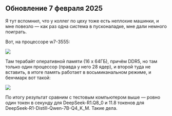 ## Обновление 7 февраля 2025

Я тут вспомнил, что у коллег по цеху тоже есть неплохие машинки, и мне повезло — как раз одна система в пусконаладке, мне дали немного поиграть.

Вот, на процессоре w7-3555:

![](https://habrastorage.org/webt/xz/30/pk/xz30pkzz8pelvhxcs_skb13h888.png)

Там терабайт оперативной памяти (16 х 64ГБ), причём DDR5, но там только один процессор (правда у него 28 ядер), и второй туда не вставить, в итоге память работает в восьмиканальном режиме, и бенчмарк вот такой:

![](https://habrastorage.org/webt/mq/ui/kk/mquikkzjd8rngxy4dfvv-egc3ji.png)

По итогу результат сравним с тестовым компьютером выше — ровно один токен в секунду для DeepSeek-R1.Q8_0 и 11.8 токенов для DeepSeek-R1-Distill-Qwen-7B-Q4_K_M. Такие дела.